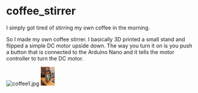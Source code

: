 # coffee_stirrer

<div>
  <p>
    I simply got tired of stirring my own coffee in the morning.
  </p>
  <p>
    So I made my own coffee stirrer. I basically 3D printed a small stand and flipped a simple
    DC motor upside down. The way you turn it on is you push a button that is connected to the Arduino Nano
    and it tells the motor controller to turn the DC motor. 
  </p>
  
  
  <img src="coffee_1.jpg" alt="coffee1.jpg" style="height:50px"/>
  <img src="coffee_2.jpg" alt="coffee2.jpg" style="height:50px"/>
</div>

